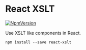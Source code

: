 # React XSLT

[![NpmVersion](https://img.shields.io/npm/v/react-xslt.svg)](https://www.npmjs.com/package/react-xslt)

Use XSLT like components in React.

```
npm install --save react-xslt
```

